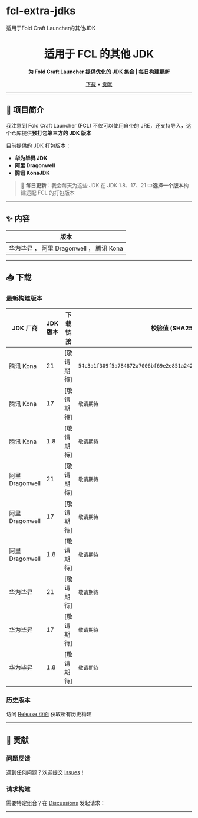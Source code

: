 # fcl-extra-jdks
适用于Fold Craft Launcher的其他JDK
<h1 align="center">
  <h1 align="center">
  适用于 FCL 的其他 JDK
</h1>

<p align="center">
  <strong>为 Fold Craft Launcher 提供优化的 JDK 集合 | 每日构建更新</strong>
</p>

<p align="center">
  <a href="#下载">下载</a> •
  <a href="#贡献">贡献</a> 
</p>

---

## 🚀 项目简介

我注意到 Fold Craft Launcher (FCL) 不仅可以使用自带的 JRE，还支持导入，这个仓库提供**预打包第三方的 JDK 版本**

目前提供的 JDK 打包版本：
- **华为毕昇 JDK** 
- **阿里 Dragonwell** 
- **腾讯 KonaJDK** 

> 📅 **每日更新**：我会每天为这些 JDK 在 JDK 1.8、17、21 中**选择一个版本**构建适配 FCL 的打包版本

---

## ✨ 内容

| 版本  |
|------|
| 华为毕昇 ， 阿里 Dragonwell ， 腾讯 Kona |

---

## 📥 下载

### 最新构建版本

| JDK 厂商 | JDK 版本 | 下载链接 | 校验值 (SHA256) | lib情况 |
|----------|----------|----------|----------------|----------|
| 腾讯 Kona | 21 | [敬请期待] | `54c3a1f309f5a784872a7006bf69e2e851a2421aad5b912325ae254bbe6780a8` | `敬请期待`|
| 腾讯 Kona | 17 | [敬请期待] | `敬请期待` | `敬请期待`|
| 腾讯 Kona | 1.8 | [敬请期待] | `敬请期待` | `敬请期待`|
| 阿里 Dragonwell | 21 | [敬请期待] | `敬请期待` | `敬请期待`|
| 阿里 Dragonwell | 17 | [敬请期待] | `敬请期待` | `敬请期待`|
| 阿里 Dragonwell | 1.8 | [敬请期待] | `敬请期待` | `敬请期待`|
| 华为毕昇 | 21 | [敬请期待] | `敬请期待` | `敬请期待`|
| 华为毕昇 | 17 | [敬请期待] | `敬请期待` | `敬请期待`|
| 华为毕昇 | 1.8 | [敬请期待] | `敬请期待` | `敬请期待`|

### 历史版本
访问 [Release 页面](https://github.com/yourname/fcl-extra-jdks/releases) 获取所有历史构建

---

## 💬 贡献

### 问题反馈
遇到任何问题？欢迎提交 [Issues](https://github.com/yourname/fcl-extra-jdks/issues)！

### 请求构建
需要特定组合？在 [Discussions](https://github.com/yourname/fcl-extra-jdks/discussions) 发起请求：

---

